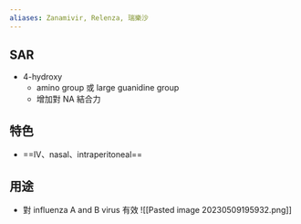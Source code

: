 ```yaml
---
aliases: Zanamivir, Relenza, 瑞樂沙
---
```

## SAR
- 4-hydroxy
	- amino group 或 large guanidine group
	- 增加對 NA 結合力
## 特色
- ==IV、nasal、intraperitoneal==
## 用途
- 對 influenza A and B virus 有效
![[Pasted image 20230509195932.png]]